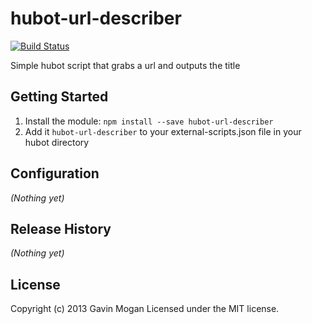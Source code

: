 # hubot-url-describer

[![Build Status](https://travis-ci.org/halkeye/hubot-url-describer.png)](https://travis-ci.org/halkeye/hubot-url-describer)

Simple hubot script that grabs a url and outputs the title

## Getting Started
1. Install the module: `npm install --save hubot-url-describer`
2. Add it `hubot-url-describer` to your external-scripts.json file in your hubot directory

## Configuration
_(Nothing yet)_

## Release History
_(Nothing yet)_

## License
Copyright (c) 2013 Gavin Mogan
Licensed under the MIT license.

